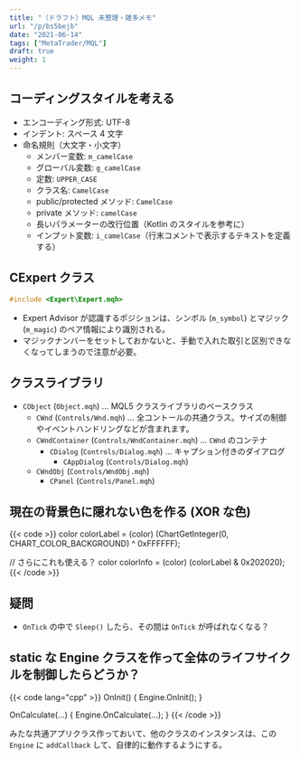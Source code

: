 ```yaml
---
title: "（ドラフト）MQL 未整理・雑多メモ"
url: "/p/bs5bejb"
date: "2021-06-14"
tags: ["MetaTrader/MQL"]
draft: true
weight: 1
---
```


コーディングスタイルを考える
----

- エンコーディング形式: UTF-8
- インデント: スペース 4 文字
- 命名規則（大文字・小文字）
  - メンバー変数: `m_camelCase`
  - グローバル変数: `g_camelCase`
  - 定数: `UPPER_CASE`
  - クラス名: `CamelCase`
  - public/protected メソッド: `CamelCase`
  - private メソッド: `camelCase`
  - 長いパラメーターの改行位置（Kotlin のスタイルを参考に）
  - インプット変数: `i_camelCase`（行末コメントで表示するテキストを定義する）


CExpert クラス
----

```cpp
#include <Expert\Expert.mqh>
```

- Expert Advisor が認識するポジションは、シンボル (`m_symbol`) とマジック (`m_magic`) のペア情報により識別される。
- マジックナンバーをセットしておかないと、手動で入れた取引と区別できなくなってしまうので注意が必要。


クラスライブラリ
----

- `CObject` (`Object.mqh`) ... MQL5 クラスライブラリのベースクラス
  - `CWnd` (`Controls/Wnd.mqh`) ... 全コントールの共通クラス。サイズの制御やイベントハンドリングなどが含まれます。
  - `CWndContainer` (`Controls/WndContainer.mqh`) ... `CWnd` のコンテナ
    - `CDialog` (`Controls/Dialog.mqh`) ... キャプション付きのダイアログ
      - `CAppDialog` (`Controls/Dialog.mqh`)
  - `CWndObj` (`Controls/WndObj.mqh`)
    - `CPanel` (`Controls/Panel.mqh`)


現在の背景色に隠れない色を作る (XOR な色)
----

{{< code >}}
color colorLabel = (color) (ChartGetInteger(0, CHART_COLOR_BACKGROUND) ^ 0xFFFFFF);

// さらにこれも使える？
color colorInfo = (color) (colorLabel & 0x202020);
{{< /code >}}


疑問
----

- `OnTick` の中で `Sleep()` したら、その間は `OnTick` が呼ばれなくなる？


static な Engine クラスを作って全体のライフサイクルを制御したらどうか？
----

{{< code lang="cpp" >}}
OnInit() {
    Engine.OnInit();
}

OnCalculate(...) {
    Engine.OnCalculate(...);
}
{{< /code >}}

みたな共通アプリクラス作っておいて、他のクラスのインスタンスは、この `Engine` に `addCallback` して、自律的に動作するようにする。

